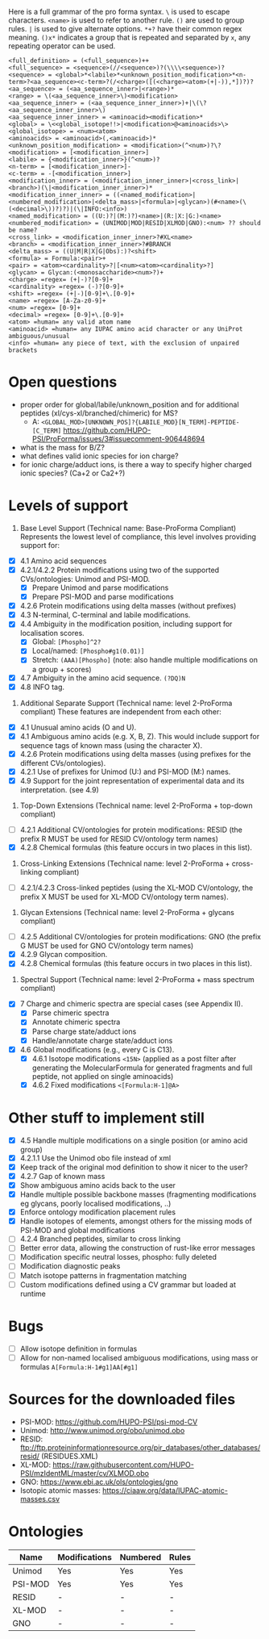 Here is a full grammar of the pro forma syntax. `\` is used to escape characters. `<name>` is used to refer to another rule. `()` are used to group rules. `|` is used to give alternate options. `*+?` have their common regex meaning. `()x*` indicates a group that is repeated and separated by `x`, any repeating operator can be used.

```
<full_definition> = (<full_sequence>)++
<full_sequence> = <sequence>(//<sequence>)?(\\\\<sequence>)?
<sequence> = <global>*<labile>*<unknown_position_modification>*<n-term>?<aa_sequence><c-term>?(/<charge>([(<charge><atom>(+|-)),*])?)?
<aa_sequence> = (<aa_sequence_inner>|<range>)*
<range> = \(<aa_sequence_inner>\)<modification>
<aa_sequence_inner> = (<aa_sequence_inner_inner>)+|\(\?<aa_sequence_inner_inner>\)
<aa_sequence_inner_inner> = <aminoacid><modification>*
<global> = \<<global_isotope!!>|<modification>@<aminoacids>\>
<global_isotope> = <num><atom>
<aminoacids> = <aminoacid>(,<aminoacid>)*
<unknown_position_modification> = <modification>(^<num>)?\?
<modification> = [<modification_inner>]
<labile> = {<modification_inner>}(^<num>)?
<n-term> = [<modification_inner>]-
<c-term> = -[<modification_inner>]
<modification_inner> = (<modification_inner_inner>|<cross_link>|<branch>)(\|<modification_inner_inner>)*
<modification_inner_inner> = ((<named_modification>|<numbered_modification>|<delta_mass>|<formula>|<glycan>)(#<name>(\(<decimal>\))?)?)|(\|INFO:<info>)
<named_modification> = ((U:)?|(M:)?)<name>|(R:|X:|G:)<name>
<numbered_modification> = (UNIMOD|MOD|RESID|XLMOD|GNO):<num> ?? should be name?
<cross_link> = <modification_inner_inner>?#XL<name>
<branch> = <modification_inner_inner>?#BRANCH
<delta_mass> = ((U|M|R|X|G|Obs):)?<shift>
<formula> = Formula:<pair>+
<pair> = <atom><cardinality>?|[<num><atom><cardinality>?]
<glycan> = Glycan:(<monosaccharide><num>?)+
<charge> =regex= (+|-)?[0-9]+
<cardinality> =regex= (-)?[0-9]+
<shift> =regex= (+|-)[0-9]+\.[0-9]+
<name> =regex= [A-Za-z0-9]+
<num> =regex= [0-9]+
<decimal> =regex= [0-9]+\.[0-9]+
<atom> =human= any valid atom name
<aminoacid> =human= any IUPAC amino acid character or any UniProt ambiguous/unusual
<info> =human= any piece of text, with the exclusion of unpaired brackets
```

# Open questions
- proper order for global/labile/unknown_position and for additional peptides (xl/cys-xl/branched/chimeric) for MS?
    - A: `<GLOBAL_MOD>[UNKNOWN_POS]?{LABILE_MOD}[N_TERM]-PEPTIDE-[C_TERM]` https://github.com/HUPO-PSI/ProForma/issues/3#issuecomment-906448694
- what is the mass for B/Z?
- what defines valid ionic species for ion charge?
- for ionic charge/adduct ions, is there a way to specify higher charged ionic species? (Ca+2 or Ca2+?)

# Levels of support

1) Base Level Support (Technical name: Base-ProForma Compliant)
Represents the lowest level of compliance, this level involves providing support for:
- [x] 4.1 Amino acid sequences
- [x] 4.2.1/4.2.2 Protein modifications using two of the supported CVs/ontologies: Unimod and PSI-MOD.
    - [x] Prepare Unimod and parse modifications 
    - [x] Prepare PSI-MOD and parse modifications
- [x] 4.2.6 Protein modifications using delta masses (without prefixes)
- [x] 4.3 N-terminal, C-terminal and labile modifications.
- [x] 4.4 Ambiguity in the modification position, including support for localisation scores. 
    - [x] Global: `[Phospho]^2?`
    - [x] Local/named: `[Phospho#g1(0.01)]` 
    - [x] Stretch: `(AAA)[Phospho]` (note: also handle multiple modifications on a group + scores)
- [x] 4.7 Ambiguity in the amino acid sequence. `(?DQ)N`
- [x] 4.8 INFO tag.
1) Additional Separate Support (Technical name: level 2-ProForma compliant)
These features are independent from each other:
- [x] 4.1 Unusual amino acids (O and U).
- [x] 4.1 Ambiguous amino acids (e.g. X, B, Z). This would include support for sequence tags of known mass (using the character X).
- [x] 4.2.6 Protein modifications using delta masses (using prefixes for the different CVs/ontologies).
- [x] 4.2.1 Use of prefixes for Unimod (U:) and PSI-MOD (M:) names.
- [x] 4.9 Support for the joint representation of experimental data and its interpretation. (see 4.9)
1) Top-Down Extensions (Technical name: level 2-ProForma + top-down compliant)
- [ ] 4.2.1 Additional CV/ontologies for protein modifications: RESID (the prefix R MUST be used for RESID CV/ontology term names)
- [x] 4.2.8 Chemical formulas (this feature occurs in two places in this list).
1) Cross-Linking Extensions (Technical name: level 2-ProForma + cross-linking compliant)
- [ ] 4.2.1/4.2.3 Cross-linked peptides (using the XL-MOD CV/ontology, the prefix X MUST be used for XL-MOD CV/ontology term names).
1) Glycan Extensions (Technical name: level 2-ProForma + glycans compliant)
- [ ] 4.2.5 Additional CV/ontologies for protein modifications: GNO (the prefix G MUST be used for GNO CV/ontology term names)
- [x] 4.2.9 Glycan composition.
- [x] 4.2.8 Chemical formulas (this feature occurs in two places in this list).
1) Spectral Support (Technical name: level 2-ProForma + mass spectrum compliant)
- [x] 7 Charge and chimeric spectra are special cases (see Appendix II).
    - [x] Parse chimeric spectra
    - [x] Annotate chimeric spectra
    - [x] Parse charge state/adduct ions
    - [x] Handle/annotate charge state/adduct ions
- [x] 4.6 Global modifications (e.g., every C is C13).
    - [x] 4.6.1 Isotope modifications `<15N>` (applied as a post filter after generating the MolecularFormula for generated fragments and full peptide, not applied on single aminoacids)
    - [x] 4.6.2 Fixed modifications `<[Formula:H-1]@A>` 

# Other stuff to implement still
- [x] 4.5 Handle multiple modifications on a single position (or amino acid group)
- [x] 4.2.1.1 Use the Unimod obo file instead of xml 
- [x] Keep track of the original mod definition to show it nicer to the user?
- [x] 4.2.7 Gap of known mass
- [x] Show ambiguous amino acids back to the user
- [x] Handle multiple possible backbone masses (fragmenting modifications eg glycans, poorly localised modifications, ..)
- [x] Enforce ontology modification placement rules
- [x] Handle isotopes of elements, amongst others for the missing mods of PSI-MOD and global modifications
- [ ] 4.2.4 Branched peptides, similar to cross linking
- [ ] Better error data, allowing the construction of rust-like error messages
- [ ] Modification specific neutral losses, phospho: fully deleted
- [ ] Modification diagnostic peaks
- [ ] Match isotope patterns in fragmentation matching
- [ ] Custom modifications defined using a CV grammar but loaded at runtime

# Bugs
- [ ] Allow isotope definition in formulas
- [ ] Allow for non-named localised ambiguous modifications, using mass or formulas `A[Formula:H-1#g1]AA[#g1]`

# Sources for the downloaded files
- PSI-MOD: https://github.com/HUPO-PSI/psi-mod-CV
- Unimod: http://www.unimod.org/obo/unimod.obo
- RESID: ftp://ftp.proteininformationresource.org/pir_databases/other_databases/resid/ (RESIDUES.XML)
- XL-MOD: https://raw.githubusercontent.com/HUPO-PSI/mzIdentML/master/cv/XLMOD.obo
- GNO: https://www.ebi.ac.uk/ols/ontologies/gno
- Isotopic atomic masses: https://ciaaw.org/data/IUPAC-atomic-masses.csv

# Ontologies

| Name    | Modifications | Numbered | Rules |
| ------- | ------------- | -------- | ----- |
| Unimod  | Yes           | Yes      | Yes   |
| PSI-MOD | Yes           | Yes      | Yes   |
| RESID   | -             | -        | -     |
| XL-MOD  | -             | -        | -     |
| GNO     | -             | -        | -     |